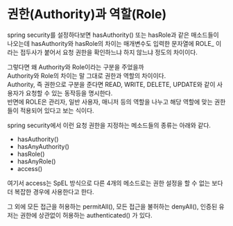 # 권한(Authority)과 역할(Role)
spring security를 설정하다보면 hasAuthority() 또는 hasRole과 같은 매소드들이 나오는데 hasAuthority와 hasRole의 차이는 매개변수도 입력한 문자열에 ROLE_ 이라는 접두사가 붙어서 요청 권한을 확인하느냐 하지 않느냐 정도의 차이이다.  

그렇다면 왜 Authority와 Role이라는 구분을 주었을까  
Authority와 Role의 차이는 말 그대로 권한과 역할의 차이이다.  
Authority, 즉 권한으로 구분을 준다면 READ, WRITE, DELETE, UPDATE와 같이 사용자가 요청할 수 있는 동작등을 명시한다.  
반면에 ROLE은 관리자, 일반 사용자, 매니저 등의 역할을 나누고 해당 역할에 맞는 권한들이 적용되어 있다고 보는 식이다.  

spring security에서 이런 요청 권한을 지정하는 메소드들의 종류는 아래와 같다.  
* hasAuthority()
* hasAnyAuthority()
* hasRole()
* hasAnyRole()
* access()

여기서 access는 SpEL 방식으로 다른 4개의 메소드로는 권한 설정을 할 수 없는 보다 더 복잡한 경우에 사용한다고 한다.

그 외에 모든 접근을 허용하는 permitAll(), 모든 접근을 불허하는 denyAll(), 인증된 유저는 권한에 상관없이 허용하는 authenticated() 가 있다.